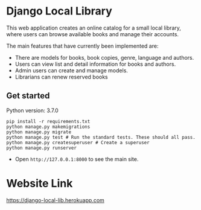 # Django Local Library

This web application creates an online catalog for a small local library, where users can browse available books and manage their accounts.

The main features that have currently been implemented are:

* There are models for books, book copies, genre, language and authors.
* Users can view list and detail information for books and authors.
* Admin users can create and manage models.
* Librarians can renew reserved books

## Get started
Python version: 3.7.0
   ```
   pip install -r requirements.txt
   python manage.py makemigrations
   python manage.py migrate
   python manage.py test # Run the standard tests. These should all pass.
   python manage.py createsuperuser # Create a superuser
   python manage.py runserver
   ```
* Open `http://127.0.0.1:8000` to see the main site.

# Website Link
https://django-local-lib.herokuapp.com